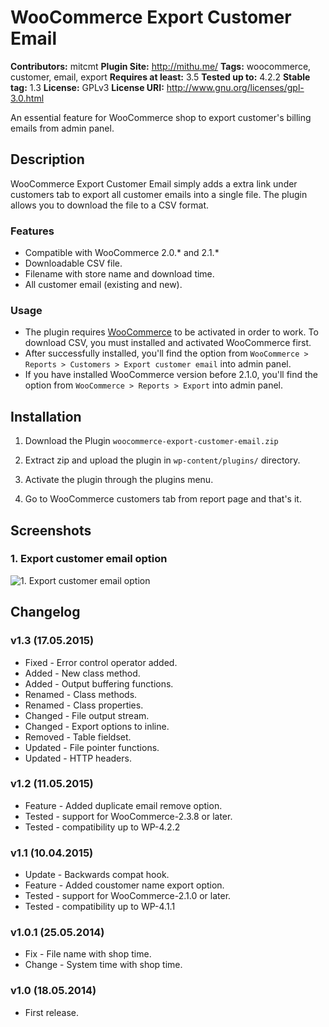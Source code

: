 # WooCommerce Export Customer Email #
**Contributors:** mitcmt
**Plugin Site:** http://mithu.me/
**Tags:** woocommerce, customer, email, export
**Requires at least:** 3.5
**Tested up to:** 4.2.2
**Stable tag:** 1.3
**License:** GPLv3
**License URI:** http://www.gnu.org/licenses/gpl-3.0.html

An essential feature for WooCommerce shop to export customer's billing emails from admin panel.


## Description ##

WooCommerce Export Customer Email simply adds a extra link under customers tab to export all customer emails into a single file. The plugin allows you to download the file to a CSV format.

### Features ###

* Compatible with WooCommerce 2.0.* and 2.1.*
* Downloadable CSV file.
* Filename with store name and download time.
* All customer email (existing and new).

### Usage ###

* The plugin requires [WooCommerce](http://wordpress.org/plugins/woocommerce/) to be activated in order to work. To download CSV, you must installed and activated WooCommerce first.
* After successfully installed, you'll find the option from `WooCommerce > Reports > Customers > Export customer email` into admin panel.
* If you have installed WooCommerce version before 2.1.0, you'll find the option from `WooCommerce > Reports > Export` into admin panel.


## Installation ##

1. Download the Plugin `woocommerce-export-customer-email.zip`

2. Extract zip and upload the plugin in `wp-content/plugins/` directory.

3. Activate the plugin through the plugins menu.

4. Go to WooCommerce customers tab from report page and that's it.


## Screenshots ##

### 1. Export customer email option ###
![1. Export customer email option](https://raw.githubusercontent.com/mhmithu/woocommerce-export-customer-email/master/screenshot-1.jpg)



## Changelog ##

### v1.3 (17.05.2015) ###
* Fixed - Error control operator added.
* Added - New class method.
* Added - Output buffering functions.
* Renamed - Class methods.
* Renamed - Class properties.
* Changed - File output stream.
* Changed - Export options to inline.
* Removed - Table fieldset.
* Updated - File pointer functions.
* Updated - HTTP headers.

### v1.2 (11.05.2015) ###
* Feature - Added duplicate email remove option.
* Tested - support for WooCommerce-2.3.8 or later.
* Tested - compatibility up to WP-4.2.2

### v1.1 (10.04.2015) ###
* Update - Backwards compat hook.
* Feature - Added coustomer name export option.
* Tested - support for WooCommerce-2.1.0 or later.
* Tested - compatibility up to WP-4.1.1

### v1.0.1 (25.05.2014) ###
* Fix - File name with shop time.
* Change - System time with shop time.

### v1.0 (18.05.2014) ###
* First release.
